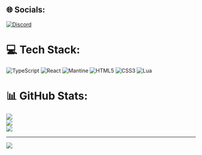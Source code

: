 
## 🌐 Socials:
[![Discord](https://img.shields.io/badge/Discord-%237289DA.svg?logo=discord&logoColor=white)](https://discord.gg/frp) 

# 💻 Tech Stack:
![TypeScript](https://img.shields.io/badge/typescript-%23007ACC.svg?style=for-the-badge&logo=typescript&logoColor=white) ![React](https://img.shields.io/badge/react-%2320232a.svg?style=for-the-badge&logo=react&logoColor=%2361DAFB) ![Mantine](https://img.shields.io/badge/Mantine-ffffff?style=for-the-badge&logo=Mantine&logoColor=339af0) ![HTML5](https://img.shields.io/badge/html5-%23E34F26.svg?style=for-the-badge&logo=html5&logoColor=white) ![CSS3](https://img.shields.io/badge/css3-%231572B6.svg?style=for-the-badge&logo=css3&logoColor=white) ![Lua](https://img.shields.io/badge/lua-%232C2D72.svg?style=for-the-badge&logo=lua&logoColor=white)
# 📊 GitHub Stats:
![](https://github-readme-stats.vercel.app/api?username=ThomasDev18&theme=material-palenight&hide_border=false&include_all_commits=false&count_private=false)<br/>
![](https://github-readme-streak-stats.herokuapp.com/?user=ThomasDev18&theme=material-palenight&hide_border=false)<br/>
![](https://github-readme-stats.vercel.app/api/top-langs/?username=ThomasDev18&theme=material-palenight&hide_border=false&include_all_commits=false&count_private=false&layout=compact)

---
[![](https://visitcount.itsvg.in/api?id=ThomasDev18&icon=0&color=6)](https://visitcount.itsvg.in)



